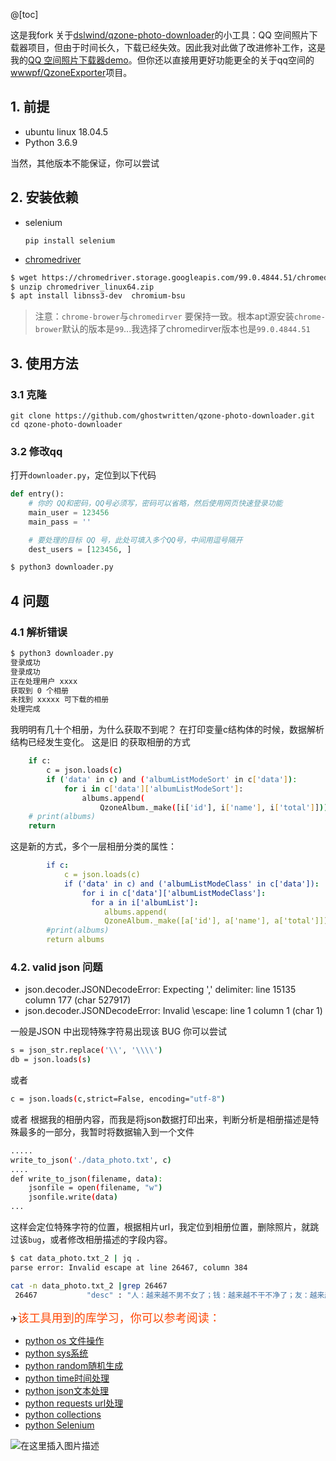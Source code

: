 @[toc]

这是我fork 关于[dslwind/qzone-photo-downloader](https://github.com/dslwind/qzone-photo-downloader)的小工具：QQ 空间照片下载器项目，但由于时间长久，下载已经失效。因此我对此做了改进修补工作，这是我的[QQ 空间照片下载器demo](https://github.com/ghostwriten/qzone-photo-downloader)。但你还以直接用更好功能更全的关于qq空间的[wwwpf/QzoneExporter](https://github.com/wwwpf/QzoneExporter)项目。

## 1. 前提

 - ubuntu linux 18.04.5
 - Python 3.6.9

当然，其他版本不能保证，你可以尝试

## 2. 安装依赖

- selenium

  `pip install selenium`

 * [chromedriver](http://chromedriver.storage.googleapis.com/index.html)

```bash
$ wget https://chromedriver.storage.googleapis.com/99.0.4844.51/chromedriver_linux64.zip  
$ unzip chromedriver_linux64.zip
$ apt install libnss3-dev  chromium-bsu
```

> 注意：`chrome-brower`与`chromedirver` 要保持一致。根本apt源安装`chrome-brower`默认的版本是`99`...我选择了chromedirver版本也是`99.0.4844.51`

## 3. 使用方法

### 3.1 克隆
  ```shell
  git clone https://github.com/ghostwritten/qzone-photo-downloader.git
  cd qzone-photo-downloader
  ```

###  3.2 修改qq
  打开`downloader.py`，定位到以下代码

  ```python
  def entry():
      # 你的 QQ和密码，QQ号必须写，密码可以省略，然后使用网页快速登录功能
      main_user = 123456
      main_pass = ''

      # 要处理的目标 QQ 号，此处可填入多个QQ号，中间用逗号隔开
      dest_users = [123456, ]
  ```

```bash
$ python3 downloader.py 
```

## 4 问题

###  4.1 解析错误
```bash
$ python3 downloader.py 
登录成功
登录成功
正在处理用户 xxxx
获取到 0 个相册
未找到 xxxxx 可下载的相册
处理完成
```
我明明有几十个相册，为什么获取不到呢？
在打印变量c结构体的时候，数据解析结构已经发生变化。
这是旧 的获取相册的方式
```bash
    if c:
        c = json.loads(c)
        if ('data' in c) and ('albumListModeSort' in c['data']):
            for i in c['data']['albumListModeSort']:
                albums.append(
                    QzoneAlbum._make([i['id'], i['name'], i['total']]))
    # print(albums)
    return 
```
这是新的方式，多个一层相册分类的属性：

```yaml
        if c:
            c = json.loads(c)
            if ('data' in c) and ('albumListModeClass' in c['data']):
                for i in c['data']['albumListModeClass']:
                  for a in i['albumList']:
                     albums.append(
                     QzoneAlbum._make([a['id'], a['name'], a['total']]))
        #print(albums)
        return albums
```

###  4.2. valid json 问题

 - json.decoder.JSONDecodeError: Expecting ',' delimiter: line 15135
   column 177 (char 527917)
 - json.decoder.JSONDecodeError: Invalid \escape: line 1 column 1 (char
   1)

一般是JSON 中出现特殊字符易出现该 BUG
你可以尝试

```bash
s = json_str.replace('\\', '\\\\')
db = json.loads(s)
```
或者

```bash
c = json.loads(c,strict=False, encoding="utf-8")
```
或者
根据我的相册内容，而我是将json数据打印出来，判断分析是相册描述是特殊最多的一部分，我暂时将数据输入到一个文件

```bash
.....
write_to_json('./data_photo.txt', c)
....
def write_to_json(filename, data):
    jsonfile = open(filename, "w")
    jsonfile.write(data)
...
```
这样会定位特殊字符的位置，根据相片url，我定位到相册位置，删除照片，就跳过该`bug`，或者修改相册描述的字段内容。
```bash
$ cat data_photo.txt_2 | jq .
parse error: Invalid escape at line 26467, column 384

cat -n data_photo.txt_2 |grep 26467
 26467	         "desc" : "人：越来越不男不女了；钱：越来越不干不净了；友：越来越不好不坏了；情：越来越不咸不淡了；义：越来越不轻不重了；官：越来越不清不白了；理：越来越不清不楚了；心：越来越不红不黒\了；话：越来越不冷不热了；爱：越来越不死不活了；路：越来越不明不暗了。",

```
✈<font color=	#FF4500 size=4 style="font-family:Courier New">该工具用到的库学习，你可以参考阅读：</font>

 - [python os 文件操作](https://blog.csdn.net/xixihahalelehehe/article/details/104253123?ops_request_misc=%257B%2522request%255Fid%2522%253A%2522164922216216780264038190%2522%252C%2522scm%2522%253A%252220140713.130102334.pc%255Fblog.%2522%257D&request_id=164922216216780264038190&biz_id=0&utm_medium=distribute.pc_search_result.none-task-blog-2~blog~first_rank_ecpm_v1~rank_v31_ecpm-1-104253123.nonecase&utm_term=python%20os&spm=1018.2226.3001.4450)
 - [python sys系统](https://ghostwritten.blog.csdn.net/article/details/106693564)
 - [python random随机生成](https://blog.csdn.net/xixihahalelehehe/article/details/118733682?ops_request_misc=%257B%2522request%255Fid%2522%253A%2522163635739416780271594216%2522%252C%2522scm%2522%253A%252220140713.130102334.pc%255Fblog.%2522%257D&request_id=163635739416780271594216&biz_id=0&utm_medium=distribute.pc_search_result.none-task-blog-2~blog~first_rank_v2~rank_v29-1-118733682.pc_v2_rank_blog_default&utm_term=random&spm=1018.2226.3001.4450)
 - [python time时间处理](https://ghostwritten.blog.csdn.net/article/details/108998768)
 - [python json文本处理](https://ghostwritten.blog.csdn.net/article/details/106550900)
 - [python requests url处理](https://blog.csdn.net/xixihahalelehehe/article/details/108996025?ops_request_misc=%257B%2522request%255Fid%2522%253A%2522164922239616781685346565%2522%252C%2522scm%2522%253A%252220140713.130102334.pc%255Fblog.%2522%257D&request_id=164922239616781685346565&biz_id=0&utm_medium=distribute.pc_search_result.none-task-blog-2~blog~first_rank_ecpm_v1~rank_v31_ecpm-1-108996025.nonecase&utm_term=requests&spm=1018.2226.3001.4450)
 - [python collections](https://zhuanlan.zhihu.com/p/343747724)
 - [python Selenium](https://zhuanlan.zhihu.com/p/111859925)

![在这里插入图片描述](https://img-blog.csdnimg.cn/c2b2517f9b2747d6a6b1d4a17d8f8f4c.gif#pic_center)
